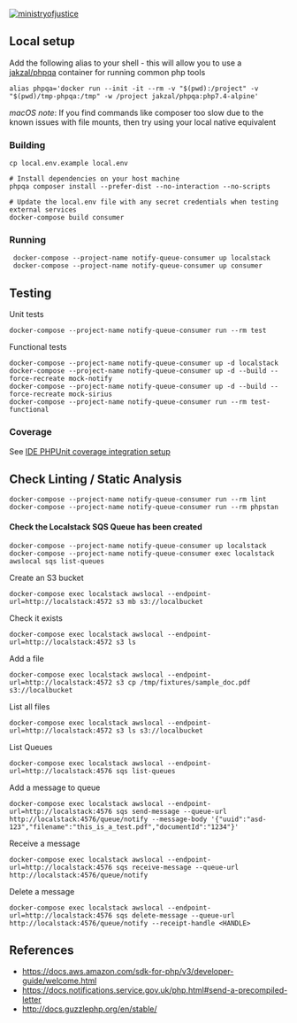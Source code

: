 [![ministryofjustice](https://circleci.com/gh/ministryofjustice/opg-notify-queue-consumer.svg?style=svg)](https://github.com/ministryofjustice/opg-notify-queue-consumer)

## Local setup

Add the following alias to your shell - this will allow you to use a 
[jakzal/phpqa](https://hub.docker.com/r/jakzal/phpqa/) container for running common php tools

    alias phpqa='docker run --init -it --rm -v "$(pwd):/project" -v "$(pwd)/tmp-phpqa:/tmp" -w /project jakzal/phpqa:php7.4-alpine'
    
*macOS note*: If you find commands like composer too slow due to the known issues with file mounts, then try using your 
local native equivalent 

### Building

    cp local.env.example local.env
    
    # Install dependencies on your host machine
    phpqa composer install --prefer-dist --no-interaction --no-scripts
    
    # Update the local.env file with any secret credentials when testing external services
    docker-compose build consumer

### Running

     docker-compose --project-name notify-queue-consumer up localstack
     docker-compose --project-name notify-queue-consumer up consumer

## Testing

Unit tests

    docker-compose --project-name notify-queue-consumer run --rm test

Functional tests
    
    docker-compose --project-name notify-queue-consumer up -d localstack
    docker-compose --project-name notify-queue-consumer up -d --build --force-recreate mock-notify
    docker-compose --project-name notify-queue-consumer up -d --build --force-recreate mock-sirius
    docker-compose --project-name notify-queue-consumer run --rm test-functional
    
### Coverage

See [IDE PHPUnit coverage integration setup](docs/ide-coverage-setup.md)    
    
## Check Linting / Static Analysis

    docker-compose --project-name notify-queue-consumer run --rm lint    
    docker-compose --project-name notify-queue-consumer run --rm phpstan
    
#### Check the Localstack SQS Queue has been created
    
    docker-compose --project-name notify-queue-consumer up localstack
    docker-compose --project-name notify-queue-consumer exec localstack awslocal sqs list-queues

Create an S3 bucket

    docker-compose exec localstack awslocal --endpoint-url=http://localstack:4572 s3 mb s3://localbucket

Check it exists

    docker-compose exec localstack awslocal --endpoint-url=http://localstack:4572 s3 ls
    
Add a file

    docker-compose exec localstack awslocal --endpoint-url=http://localstack:4572 s3 cp /tmp/fixtures/sample_doc.pdf s3://localbucket  
    
List all files
      
    docker-compose exec localstack awslocal --endpoint-url=http://localstack:4572 s3 ls s3://localbucket    

List Queues

    docker-compose exec localstack awslocal --endpoint-url=http://localstack:4576 sqs list-queues
    
Add a message to queue

    docker-compose exec localstack awslocal --endpoint-url=http://localstack:4576 sqs send-message --queue-url http://localstack:4576/queue/notify --message-body '{"uuid":"asd-123","filename":"this_is_a_test.pdf","documentId":"1234"}'
    
Receive a message
    
    docker-compose exec localstack awslocal --endpoint-url=http://localstack:4576 sqs receive-message --queue-url http://localstack:4576/queue/notify
    
Delete a message
    
    docker-compose exec localstack awslocal --endpoint-url=http://localstack:4576 sqs delete-message --queue-url http://localstack:4576/queue/notify --receipt-handle <HANDLE>


## References

- https://docs.aws.amazon.com/sdk-for-php/v3/developer-guide/welcome.html
- https://docs.notifications.service.gov.uk/php.html#send-a-precompiled-letter
- http://docs.guzzlephp.org/en/stable/
